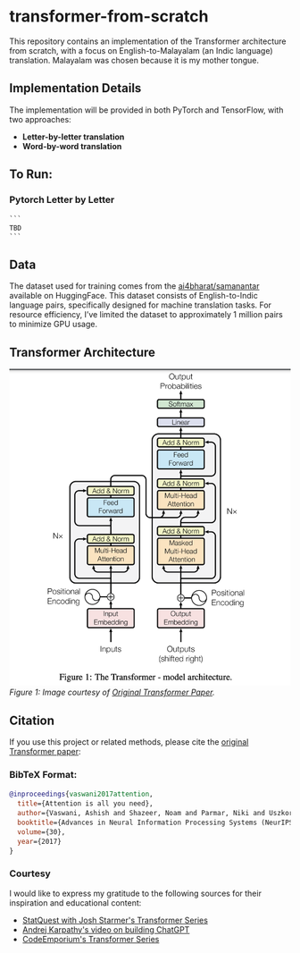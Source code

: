 # transformer-from-scratch

This repository contains an implementation of the Transformer architecture from scratch, with a focus on English-to-Malayalam (an Indic language) translation. Malayalam was chosen because it is my mother tongue.

## Implementation Details

The implementation will be provided in both PyTorch and TensorFlow, with two approaches:
- **Letter-by-letter translation**  
- **Word-by-word translation**

## To Run:

###  Pytorch Letter by Letter
    ```
    TBD
    ```

## Data

The dataset used for training comes from the [ai4bharat/samanantar](https://huggingface.co/datasets/ai4bharat/samanantar) available on HuggingFace. This dataset consists of English-to-Indic language pairs, specifically designed for machine translation tasks. For resource efficiency, I’ve limited the dataset to approximately 1 million pairs to minimize GPU usage.


## Transformer Architecture


![transformer_architecture](fig/transformer_architecture.png)
*Figure 1: Image courtesy of [Original Transformer Paper](http://example.com).*   

## Citation

If you use this project or related methods, please cite the [original Transformer paper](https://arxiv.org/pdf/1706.03762):

### BibTeX Format:
```bibtex
@inproceedings{vaswani2017attention,
  title={Attention is all you need},
  author={Vaswani, Ashish and Shazeer, Noam and Parmar, Niki and Uszkoreit, Jakob and Jones, Llion and Gomez, Aidan N and Kaiser, Łukasz and Polosukhin, Illia},
  booktitle={Advances in Neural Information Processing Systems (NeurIPS)},
  volume={30},
  year={2017}
}
```

### Courtesy
I would like to express my gratitude to the following sources for their inspiration and educational content:

- [StatQuest with Josh Starmer's Transformer Series](https://www.youtube.com/watch?v=zxQyTK8quyY)
- [Andrej Karpathy's video on building ChatGPT](https://www.youtube.com/andrejkarpathy)
- [CodeEmporium's Transformer Series](https://www.youtube.com/watch?v=Xg5JG30bYik&list=PLTl9hO2Oobd97qfWC40gOSU8C0iu0m2l4&index=11)

